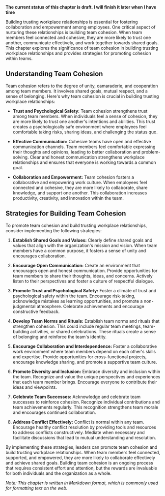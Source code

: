**The current status of this chapter is draft. I will finish it later when I have time**

Building trusting workplace relationships is essential for fostering collaboration and empowerment among employees. One critical aspect of nurturing these relationships is building team cohesion. When team members feel connected and cohesive, they are more likely to trust one another, communicate effectively, and work together towards shared goals. This chapter explores the significance of team cohesion in building trusting workplace relationships and provides strategies for promoting cohesion within teams.

Understanding Team Cohesion
---------------------------

Team cohesion refers to the degree of unity, camaraderie, and cooperation among team members. It involves shared goals, mutual respect, and a sense of belonging. Here's why team cohesion is crucial in building trusting workplace relationships:

* **Trust and Psychological Safety:** Team cohesion strengthens trust among team members. When individuals feel a sense of cohesion, they are more likely to trust one another's intentions and abilities. This trust creates a psychologically safe environment where employees feel comfortable taking risks, sharing ideas, and challenging the status quo.

* **Effective Communication:** Cohesive teams have open and effective communication channels. Team members feel comfortable expressing their thoughts and opinions, leading to better collaboration and problem-solving. Clear and honest communication strengthens workplace relationships and ensures that everyone is working towards a common goal.

* **Collaboration and Empowerment:** Team cohesion fosters a collaborative and empowering work culture. When employees feel connected and cohesive, they are more likely to collaborate, share knowledge, and support one another. This collaboration increases productivity, creativity, and innovation within the team.

Strategies for Building Team Cohesion
-------------------------------------

To promote team cohesion and build trusting workplace relationships, consider implementing the following strategies:

1. **Establish Shared Goals and Values:** Clearly define shared goals and values that align with the organization's mission and vision. When team members have a common purpose, it fosters a sense of unity and encourages collaboration.

2. **Encourage Open Communication:** Create an environment that encourages open and honest communication. Provide opportunities for team members to share their thoughts, ideas, and concerns. Actively listen to their perspectives and foster a culture of respectful dialogue.

3. **Promote Trust and Psychological Safety:** Foster a climate of trust and psychological safety within the team. Encourage risk-taking, acknowledge mistakes as learning opportunities, and promote a non-judgmental atmosphere. Celebrate achievements and encourage constructive feedback.

4. **Develop Team Norms and Rituals:** Establish team norms and rituals that strengthen cohesion. This could include regular team meetings, team-building activities, or shared celebrations. These rituals create a sense of belonging and reinforce the team's identity.

5. **Encourage Collaboration and Interdependence:** Foster a collaborative work environment where team members depend on each other's skills and expertise. Provide opportunities for cross-functional projects, encourage knowledge sharing, and promote a supportive team culture.

6. **Promote Diversity and Inclusion:** Embrace diversity and inclusion within the team. Recognize and value the unique perspectives and experiences that each team member brings. Encourage everyone to contribute their ideas and viewpoints.

7. **Celebrate Team Successes:** Acknowledge and celebrate team successes to reinforce cohesion. Recognize individual contributions and team achievements regularly. This recognition strengthens team morale and encourages continued collaboration.

8. **Address Conflict Effectively:** Conflict is normal within any team. Encourage healthy conflict resolution by providing tools and resources to address conflicts constructively. Mediate when necessary and facilitate discussions that lead to mutual understanding and resolution.

By implementing these strategies, leaders can promote team cohesion and build trusting workplace relationships. When team members feel connected, supported, and empowered, they are more likely to collaborate effectively and achieve shared goals. Building team cohesion is an ongoing process that requires consistent effort and attention, but the rewards are invaluable for both individuals and the organization as a whole.

*Note: This chapter is written in Markdown format, which is commonly used for formatting text on the web.*
